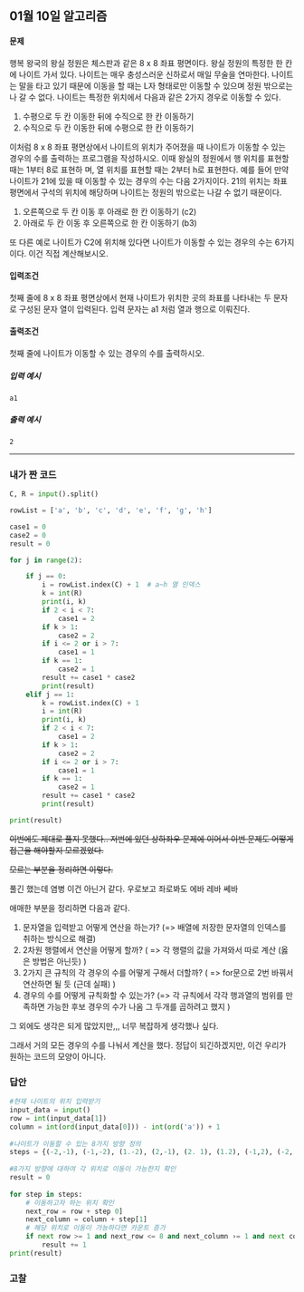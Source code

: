 ## 01월 10일 알고리즘



#### 문제

행복 왕국의 왕실 정원은 체스판과 같은 8 x 8 좌표 평면이다. 왕실 정원의 특정한 한 칸에 나이트 가서 있다. 나이트는 매우 충성스러운 신하로서 매일 무술을 연마한다.
나이트는 말을 타고 있기 때문에 이동을 할 때는 L자 형태로만 이동할 수 있으며 정원 밖으로는 나 갈 수 없다. 나이트는 특정한 위치에서 다음과 같은 2가지 경우로 이동할 수 있다.
1. 수평으로 두 칸 이동한 뒤에 수직으로 한 칸 이동하기
2. 수직으로 두 칸 이동한 뒤에 수평으로 한 칸 이동하기



이처럼 8 x 8 좌표 평면상에서 나이트의 위치가 주어졌을 때 나이트가 이동할 수 있는 경우의 수를 출력하는 프로그램을 작성하시오. 이때 왕실의 정원에서 행 위치를 표현할 때는 1부터 8로 표현하 며, 열 위치를 표현할 때는 2부터 h로 표현한다.
예를 들어 만약 나이트가 21에 있을 때 이동할 수 있는 경우의 수는 다음 2가지이다. 21의 위치는 좌표 평면에서 구석의 위치에 해당하며 나이트는 정원의 밖으로는 나갈 수 없기 때문이다.
1. 오른쪽으로 두 칸 이동 후 아래로 한 칸 이동하기 (c2)
2. 아래로 두 칸 이동 후 오른쪽으로 한 칸 이동하기 (b3)



또 다른 예로 나이트가 C2에 위치해 있다면 나이트가 이동할 수 있는 경우의 수는 6가지이다. 이건 직접 계산해보시오.


#### 입력조건

첫째 줄에 8 x 8 좌표 평면상에서 현재 나이트가 위치한 곳의 좌표를 나타내는 두 문자로 구성된 문자
열이 입력된다. 입력 문자는 a1 처럼 열과 행으로 이뤄진다.



#### 출력조건

첫째 줄에 나이트가 이동할 수 있는 경우의 수를 출력하시오.



##### 입력 예시

```
a1
```





##### 출력 예시

```
2
```





--------



### 내가 짠 코드

```python
C, R = input().split()

rowList = ['a', 'b', 'c', 'd', 'e', 'f', 'g', 'h']

case1 = 0
case2 = 0
result = 0

for j in range(2):

    if j == 0:
        i = rowList.index(C) + 1  # a~h 열 인덱스
        k = int(R)
        print(i, k)
        if 2 < i < 7:
            case1 = 2
        if k > 1:
            case2 = 2
        if i <= 2 or i > 7:
            case1 = 1
        if k == 1:
            case2 = 1
        result += case1 * case2
        print(result)
    elif j == 1:
        k = rowList.index(C) + 1
        i = int(R)
        print(i, k)
        if 2 < i < 7:
            case1 = 2
        if k > 1:
            case2 = 2
        if i <= 2 or i > 7:
            case1 = 1
        if k == 1:
            case2 = 1
        result += case1 * case2
        print(result)

print(result)

```

~~이번에도 제대로 풀지 못했다.. 저번에 있던 상하좌우 문제에 이어서 이번 문제도 어떻게 접근을 해야할지 모르겠었다.~~

~~모르는 부분을 정리하면 이렇다.~~

풀긴 했는데 염병 이건 아닌거 같다. 우로보고 좌로봐도 에바 레바 쎄바

애매한 부분을 정리하면 다음과 같다.

1.  문자열을 입력받고 어떻게 연산을 하는가? (=> 배열에 저장한 문자열의 인덱스를 취하는 방식으로 해결)
2.  2차원 행렬에서 연산을 어떻게 할까? ( => 각 행렬의 값을 가져와서 따로 계산 (옳은 방법은 아닌듯) )
3.  2가지 큰 규칙의 각 경우의 수를 어떻게 구해서 더할까? ( => for문으로 2번 바꿔서 연산하면 될 듯 (근데 실패) )
4.  경우의 수를 어떻게 규칙화할 수 있는가? (=> 각 규칙에서 각각 행과열의 범위를 만족하면 가능한 후보 경우의 수가 나옴 그 두개를 곱하려고 했지 )

그 외에도 생각은 되게 많았지만,,, 너무 복잡하게 생각했나 싶다.  

그래서 거의 모든 경우의 수를 나눠서 계산을 했다. 정답이 되긴하겠지만, 이건 우리가 원하는 코드의 모양이 아니다.



### 답안



```python
#현재 나이트의 위치 입력받기
input_data = input()
row = int(input_data[1])
column = int(ord(input_data[0])) - int(ord('a')) + 1
                                           
#나이트가 이동할 수 있는 8가지 방향 정의
steps = {(-2,-1), (-1,-2), (1.-2), (2,-1), (2. 1), (1.2), (-1,2), (-2, 1)}
                                           
#8가지 방향에 대하여 각 위치로 이동이 가능한지 확인
result = 0
                                                                  
for step in steps:
    # 이동하고자 하는 위치 확인
	next_row = row + step 0]
	next_column = column + step[1]
	# 해당 위치로 이동이 가능하다면 카운트 증가
	if next row >= 1 and next_row <= 8 and next_column ›= 1 and next column <= 8:
		result += 1
print(result)
```









### 고찰

